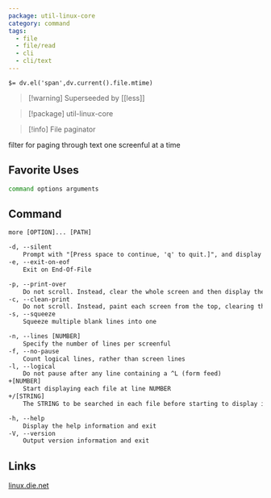 ```yaml
---
package: util-linux-core
category: command
tags:
  - file
  - file/read
  - cli
  - cli/text
---
```


`$= dv.el('span',dv.current().file.mtime)`
> [!warning] Superseeded by [[less]]

> [!package] util-linux-core

> [!info] File paginator

filter for paging through text one screenful at a time

## Favorite Uses
```sh
command options arguments
```

## Command
```txt
more [OPTION]... [PATH]

-d, --silent
	Prompt with "[Press space to continue, 'q' to quit.]", and display "[Press 'h' for instructions.]" instead of ringing the bell when an illegal key is pressed
-e, --exit-on-eof
	Exit on End-Of-File

-p, --print-over
	Do not scroll. Instead, clear the whole screen and then display the text
-c, --clean-print
	Do not scroll. Instead, paint each screen from the top, clearing the remainder of each line as it is displayed
-s, --squeeze
	Squeeze multiple blank lines into one

-n, --lines [NUMBER]
	Specify the number of lines per screenful
-f, --no-pause
	Count logical lines, rather than screen lines
-l, --logical
	Do not pause after any line containing a ^L (form feed)
+[NUMBER]
	Start displaying each file at line NUMBER
+/[STRING]
	The STRING to be searched in each file before starting to display it

-h, --help
	Display the help information and exit 
-V, --version
	Output version information and exit
```

## Links
[linux.die.net](https://linux.die.net/man/1/more)
